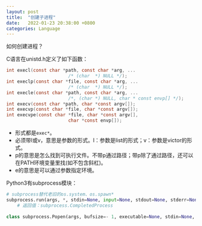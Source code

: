 ```yaml
---
layout: post
title:  "创建子进程"
date:   2022-01-23 20:38:00 +0800
categories: Language
---
```


如何创建进程？

<!-- more -->

C语言在unistd.h定义了如下函数：

```c
int execl(const char *path, const char *arg, ...
                       /* (char  *) NULL */);
int execlp(const char *file, const char *arg, ...
                       /* (char  *) NULL */);
int execle(const char *path, const char *arg, ...
                       /*, (char *) NULL, char * const envp[] */);
int execv(const char *path, char *const argv[]);
int execvp(const char *file, char *const argv[]);
int execvpe(const char *file, char *const argv[],
                       char *const envp[]);
```

- 形式都是`exec*`。
- 必须带l或v，意思是参数的形式。l：参数是list的形式；v：参数是victor的形式。
- p的意思是怎么找到可执行文件。不带p通过路径；带p除了通过路径，还可以在PATH环境变量里找(如不包含斜杠)。
- e的意思是可以通过参数指定环境。



Python3有subprocess模块：

```python
# subprocess替代老旧的os.system、os.spawn*
subprocess.run(args, *, stdin=None, input=None, stdout=None, stderr=None, capture_output=False, shell=False, cwd=None, timeout=None, check=False, encoding=None, errors=None, text=None, env=None, universal_newlines=None, **other_popen_kwargs)
	# 返回值：subprocess.CompletedProcess
    
class subprocess.Popen(args, bufsize=- 1, executable=None, stdin=None, stdout=None, stderr=None, preexec_fn=None, close_fds=True, shell=False, cwd=None, env=None, universal_newlines=None, startupinfo=None, creationflags=0, restore_signals=True, start_new_session=False, pass_fds=(), *, group=None, extra_groups=None, user=None, umask=- 1, encoding=None, errors=None, text=None, pipesize=- 1)
```

